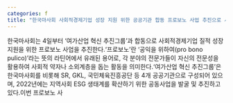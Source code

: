 ```yaml
---
categories: f
title: "한국마사회 사회적경제기업 성장 지원 위한 공공기관 합동 프로보노 사업 추진으로 시너지 효과 UP"
---
```

한국마사회는 4일부터 ‘여가산업 혁신 추진그룹’과 합동으로 사회적경제기업 질적 성장 지원을 위한 프로보노 사업을 추진한다.‘프로보노’란 ‘공익을 위하여(pro bono pulico)’라는 뜻의 라틴어에서 유래된 용어로, 각 분야의 전문가들이 자신의 전문성을 활용하여 사회적 약자나 소외계층을 돕는 활동을 의미한다.‘여가산업 혁신 추진그룹’은 한국마사회를 비롯해 SR, GKL, 국민체육진흥공단 등 4개 공공기관으로 구성되어 있으며, 2022년에는 지역사회 ESG 생태계를 확산하기 위한 공동사업을 발굴 및 추진하고 있다.이번 프로보노 사